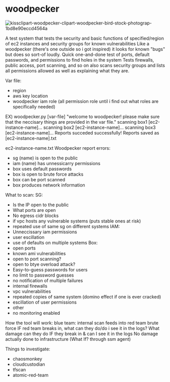# woodpecker
![kissclipart-woodpecker-clipart-woodpecker-bird-stock-photograp-1bd8e90eccd4564a](https://user-images.githubusercontent.com/47120650/147968467-2c905451-eabf-4259-986d-c60f09cdb52a.png)


A test system that tests the security and basic functions of specified/region of ec2 instances and security groups for known vulnerabilities
Like a woodpecker (there's one outside so i got inspired) it looks for known "bugs" but does so sort-of loudly.
Quick one-and-done test of ports, default passwords, and permissions to find holes in the system
Tests firewalls, public access, port scanning, and so on
also scans security groups and lists all permissions allowed as well as explaining what they are.

Var file:
 * region
 * aws key location
 * woodpecker iam role (all permission role until i find out what roles are specifically needed)

EX) woodpecker.py [var-file]
"welcome to woodpecker! please make sure that the neccisary things are provided in the var file."
scanning box1 [ec2-instance-name]...
scanning box2 [ec2-instance-name]...
scanning box3 [ec2-instance-name]...
Reports succeded successfully! Reports saved as [ec2-instance-name].txt

ec2-instance-name.txt
Woodpecker report errors:
- sg (name) is open to the public
- iam (name) has unnessicarry permissions
- box uses default passwords
- box is open to brute force attacks
- box can be port scanned
- box produces network information
 
What to scan:
SG:
* Is the IP open to the public
* What ports are open
* No egress cidr blocks
* if vpc hosts any vulnerable systems (puts stable ones at risk)
* repeated use of same sg on different systems
IAM:
* Unneccissary iam permissions
* user escillation
* use of defaults on multiple systems
Box:
* open ports
* known ami vulnerabilities
* open to port scanning?
* open to btye overload attack?
* Easy-to-guess passwords for users
* no limit to password guesses
* no notification of multiple failures
* internal firewalls
* vpc vulnerabilities
* repeated copies of same system (domino effect if one is ever cracked)
* escillation of user permissions
* other
* no monitoring enabled

How the tool will work:
blue team: internal scan
feeds into red team brute force
IF red team breaks in, what can they do/do i see it in the logs?
What damage can they do IF they break in & can I see it in the logs
No damage actually done to infrastructure (What If? through ssm agent)

Things to investigate:
* chaosmonkey
* cloudcustodian
* tfscan
* atomic-red-team

